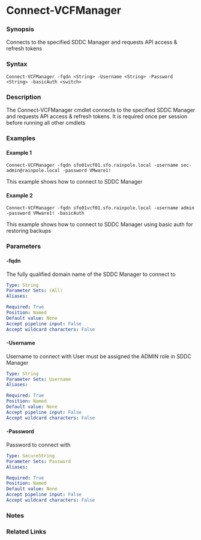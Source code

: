 # Connect-VCFManager

### Synopsis
Connects to the specified SDDC Manager and requests API access & refresh tokens

### Syntax
```
Connect-VCFManager -fqdn <String> -Username <String> -Password <String> -basicAuth <switch>
```

### Description
The Connect-VCFManager cmdlet connects to the specified SDDC Manager and requests API access & refresh tokens.
It is required once per session before running all other cmdlets

### Examples
#### Example 1
```
Connect-VCFManager -fqdn sfo01vcf01.sfo.rainpole.local -username sec-admin@rainpole.local -password VMware1!
```
This example shows how to connect to SDDC Manager

#### Example 2
```
Connect-VCFManager -fqdn sfo01vcf01.sfo.rainpole.local -username admin -password VMware1! -basicAuth
```
This example shows how to connect to SDDC Manager using basic auth for restoring backups

### Parameters

#### -fqdn
The fully qualified domain name of the SDDC Manager to connect to

```yaml
Type: String
Parameter Sets: (All)
Aliases:

Required: True
Position: Named
Default value: None
Accept pipeline input: False
Accept wildcard characters: False
```

#### -Username
Username to connect with
User must be assigned the ADMIN role in SDDC Manager

```yaml
Type: String
Parameter Sets: Username
Aliases:

Required: True
Position: Named
Default value: None
Accept pipeline input: False
Accept wildcard characters: False
```

#### -Password
Password to connect with

```yaml
Type: SecureString
Parameter Sets: Password
Aliases:

Required: True
Position: Named
Default value: None
Accept pipeline input: False
Accept wildcard characters: False
```

### Notes

### Related Links
